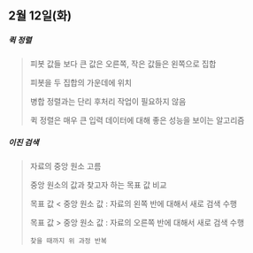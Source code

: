 ## 2월 12일(화)



##### 퀵 정렬

> 피봇 값들 보다 큰 값은 오른쪽, 작은 값들은 왼쪽으로 집합
>
> 피봇을 두 집합의 가운데에 위치
>
> 병합 정렬과는 단리 후처리 작업이 필요하지 않음
>
> 퀵 정렬은 매우 큰 입력 데이터에 대해 좋은 성능을 보이는 알고리즘



##### 이진 검색

> 자료의 중앙 원소 고름
>
> 중앙 원소의 값과 찾고자 하는 목표 값 비교
>
> 목표 값 < 중앙 원소 값 : 자료의 왼쪽 반에 대해서 새로 검색 수행
>
> 목표 값 > 중앙 원소 값 : 자료의 오른쪽 반에 대해서 새로 검색 수행
>
> `찾을 때까지 위 과정 반복`


